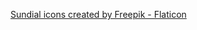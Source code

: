 <a href="https://www.flaticon.com/free-icons/sundial" title="sundial icons">Sundial icons created by Freepik - Flaticon</a>